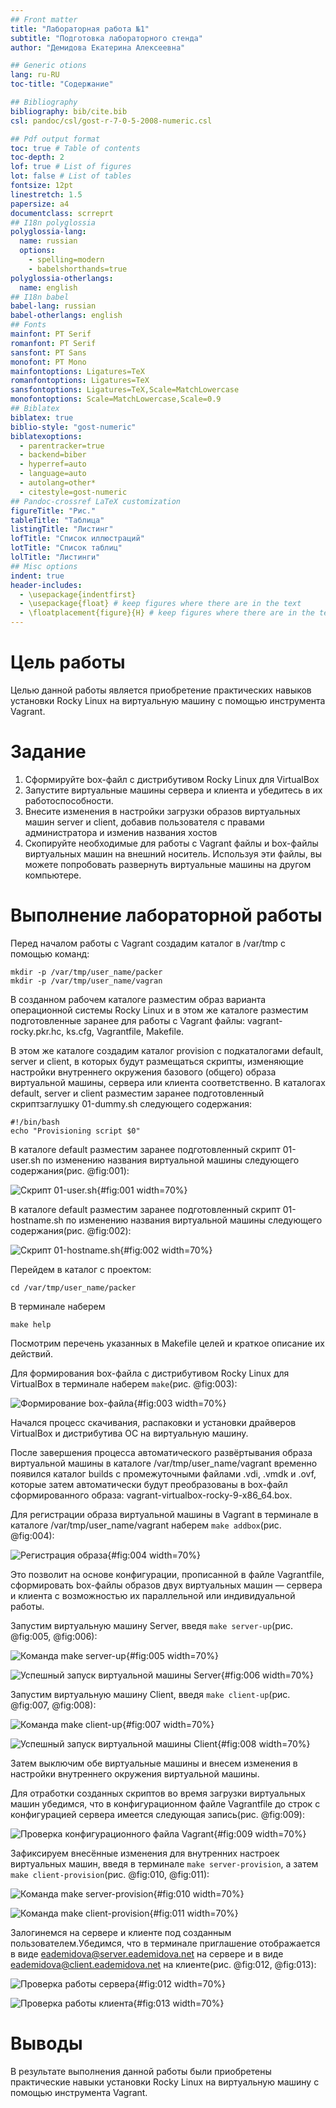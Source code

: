 ```yaml
---
## Front matter
title: "Лабораторная работа №1"
subtitle: "Подготовка лабораторного стенда"
author: "Демидова Екатерина Алексеевна"

## Generic otions
lang: ru-RU
toc-title: "Содержание"

## Bibliography
bibliography: bib/cite.bib
csl: pandoc/csl/gost-r-7-0-5-2008-numeric.csl

## Pdf output format
toc: true # Table of contents
toc-depth: 2
lof: true # List of figures
lot: false # List of tables
fontsize: 12pt
linestretch: 1.5
papersize: a4
documentclass: scrreprt
## I18n polyglossia
polyglossia-lang:
  name: russian
  options:
	- spelling=modern
	- babelshorthands=true
polyglossia-otherlangs:
  name: english
## I18n babel
babel-lang: russian
babel-otherlangs: english
## Fonts
mainfont: PT Serif
romanfont: PT Serif
sansfont: PT Sans
monofont: PT Mono
mainfontoptions: Ligatures=TeX
romanfontoptions: Ligatures=TeX
sansfontoptions: Ligatures=TeX,Scale=MatchLowercase
monofontoptions: Scale=MatchLowercase,Scale=0.9
## Biblatex
biblatex: true
biblio-style: "gost-numeric"
biblatexoptions:
  - parentracker=true
  - backend=biber
  - hyperref=auto
  - language=auto
  - autolang=other*
  - citestyle=gost-numeric
## Pandoc-crossref LaTeX customization
figureTitle: "Рис."
tableTitle: "Таблица"
listingTitle: "Листинг"
lofTitle: "Список иллюстраций"
lotTitle: "Список таблиц"
lolTitle: "Листинги"
## Misc options
indent: true
header-includes:
  - \usepackage{indentfirst}
  - \usepackage{float} # keep figures where there are in the text
  - \floatplacement{figure}{H} # keep figures where there are in the text
---
```


# Цель работы

Целью данной работы является приобретение практических навыков установки Rocky Linux на виртуальную машину с помощью инструмента Vagrant.

# Задание

1. Сформируйте box-файл с дистрибутивом Rocky Linux для VirtualBox
2. Запустите виртуальные машины сервера и клиента и убедитесь в их работоспособности.
3. Внесите изменения в настройки загрузки образов виртуальных машин server и client, добавив пользователя с правами администратора и изменив названия хостов 
4. Скопируйте необходимые для работы с Vagrant файлы и box-файлы виртуальных машин на внешний носитель. Используя эти файлы, вы можете попробовать развернуть виртуальные машины на другом компьютере.

# Выполнение лабораторной работы

Перед началом работы с Vagrant создадим каталог в /var/tmp с помощью команд:

```
mkdir -p /var/tmp/user_name/packer
mkdir -p /var/tmp/user_name/vagran
```
В созданном рабочем каталоге разместим образ варианта операционной системы Rocky Linux и в этом же каталоге разместим подготовленные заранее для работы с Vagrant файлы: vagrant-rocky.pkr.hc, ks.cfg, Vagrantfile, Makefile. 

В этом же каталоге создадим каталог provision с подкаталогами default, server
и client, в которых будут размещаться скрипты, изменяющие настройки внутреннего окружения базового (общего) образа виртуальной машины, сервера или клиента соответственно.
В каталогах default, server и client разместим заранее подготовленный скриптзаглушку 01-dummy.sh следующего содержания:

```
#!/bin/bash
echo "Provisioning script $0"
```
В каталоге default разместим заранее подготовленный скрипт 01-user.sh по изменению названия виртуальной машины следующего содержания(рис. @fig:001):

![Скрипт 01-user.sh](image/1.png){#fig:001 width=70%}

В каталоге default разместим заранее подготовленный скрипт 01-hostname.sh по изменению названия виртуальной машины следующего содержания(рис. @fig:002):

![Скрипт 01-hostname.sh](image/2.png){#fig:002 width=70%}

Перейдем в каталог с проектом:
```
cd /var/tmp/user_name/packer
```
В терминале наберем
```
makе help
```
Посмотрим перечень указанных в Makefile целей и краткое описание их действий.

Для формирования box-файла с дистрибутивом Rocky Linux для VirtualBox в терминале наберем `make`(рис. @fig:003):

![Формирование box-файла](image/3.png){#fig:003 width=70%}

Начался процесс скачивания, распаковки и установки драйверов VirtualBox и дистрибутива ОС на виртуальную машину.

После завершения процесса автоматического развёртывания образа виртуальной машины в каталоге /var/tmp/user_name/vagrant временно появился каталог builds с промежуточными файлами .vdi, .vmdk и .ovf, которые затем автоматически будут преобразованы в box-файл сформированного образа: vagrant-virtualbox-rocky-9-x86_64.box.

Для регистрации образа виртуальной машины в Vagrant в терминале в каталоге /var/tmp/user_name/vagrant наберем `make addbox`(рис. @fig:004):

![Регистрация образа](image/4.png){#fig:004 width=70%}

Это позволит на основе конфигурации, прописанной в файле Vagrantfile, сформировать box-файлы образов двух виртуальных машин — сервера и клиента с возможностью их параллельной или индивидуальной работы.

Запустим виртуальную машину Server, введя `make server-up`(рис. @fig:005, @fig:006):

![Команда `make server-up`](image/5.png){#fig:005 width=70%}

![Успешный запуск виртуальной машины Server](image/6.png){#fig:006 width=70%}

Запустим виртуальную машину Client, введя `make client-up`(рис. @fig:007, @fig:008):

![Команда `make client-up`](image/7.png){#fig:007 width=70%}

![Успешный запуск виртуальной машины Client](image/8.png){#fig:008 width=70%}

Затем выключим обе виртуальные машины и внесем изменения в настройки внутреннего окружения виртуальной машины.

Для отработки созданных скриптов во время загрузки виртуальных машин убедимся, что в конфигурационном файле Vagrantfile до строк с конфигурацией сервера имеется следующая запись(рис. @fig:009):

![Проверка конфигурационного файла Vagrant](image/9.png){#fig:009 width=70%}

Зафиксируем внесённые изменения для внутренних настроек виртуальных машин, введя в терминале `make server-provision`, а затем `make client-provision`(рис. @fig:010, @fig:011):

![Команда `make server-provision`](image/10.png){#fig:010 width=70%}

![Команда `make client-provision`](image/11.png){#fig:011 width=70%}

Залогинемся на сервере и клиенте под созданным пользователем.Убедимся, что в терминале приглашение отображается в виде eademidova@server.eademidova.net на сервере и в виде eademidova@client.eademidova.net на клиенте(рис. @fig:012, @fig:013):

![Проверка работы сервера](image/12.png){#fig:012 width=70%}

![Проверка работы клиента](image/13.png){#fig:013 width=70%}

# Выводы

В результате выполнения данной работы были приобретены практические навыки установки Rocky Linux на виртуальную машину с помощью инструмента Vagrant.

